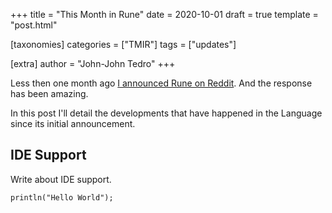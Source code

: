 +++
title = "This Month in Rune"
date = 2020-10-01
draft = true
template = "post.html"

[taxonomies]
categories = ["TMIR"]
tags = ["updates"]

[extra]
author = "John-John Tedro"
+++

Less then one month ago [I announced Rune on
Reddit](https://www.reddit.com/r/rust/comments/in67d3/introducing_rune_a_new_stackbased_dynamic/).
And the response has been amazing.

In this post I'll detail the developments that have happened in the Language
since its initial announcement.

<!-- more -->

## IDE Support

Write about IDE support.

```rune
println("Hello World");
```